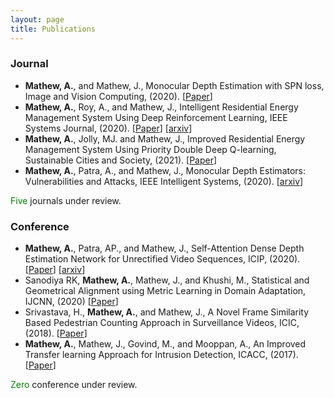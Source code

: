 ```yaml
---
layout: page
title: Publications
---
```


### Journal

* **Mathew, A.**, and Mathew, J., Monocular Depth Estimation with SPN loss, Image and Vision Computing, (2020). [[Paper](https://doi.org/10.1016/j.imavis.2020.103934)]
* **Mathew, A.**, Roy, A., and Mathew, J., Intelligent Residential Energy Management System Using Deep Reinforcement Learning, IEEE Systems Journal, (2020). [[Paper](https://doi.org/10.1109/JSYST.2020.2996547)] [[arxiv](https://arxiv.org/abs/2005.14259)]
* **Mathew, A.**, Jolly, MJ. and Mathew, J., Improved Residential Energy Management System Using Priority Double Deep Q-learning, Sustainable Cities and Society, (2021). [[Paper](https://doi.org/10.1016/j.scs.2021.102812)]
* **Mathew, A.**, Patra, A., and Mathew, J., Monocular Depth Estimators: Vulnerabilities and Attacks, IEEE Intelligent Systems, (2020). [[arxiv](https://arxiv.org/abs/2005.14302)]

<font color="green">Five</font> journals under review.

### Conference

* **Mathew, A.**, Patra, AP., and Mathew, J., Self-Attention Dense Depth Estimation Network for Unrectified Video Sequences, ICIP, (2020). [[Paper](https://doi.org/10.1109/ICIP40778.2020.9190764)] [[arxiv](https://arxiv.org/abs/2005.14313)]
* Sanodiya RK, **Mathew, A.**, Mathew, J., and Khushi, M., Statistical and Geometrical Alignment using Metric Learning in Domain Adaptation, IJCNN, (2020) [[Paper](https://doi.org/10.1109/IJCNN48605.2020.9206877)] 
* Srivastava, H., **Mathew, A.**, and Mathew, J., A Novel Frame Similarity Based Pedestrian Counting Approach in Surveillance Videos, ICIC, (2018). [[Paper](https://doi.org/10.1109/INDICON45594.2018.8987189)] 
* **Mathew, A.**, Mathew, J., Govind, M., and Mooppan, A., An Improved Transfer learning Approach for Intrusion Detection, ICACC, (2017). [[Paper](https://doi.org/10.1016/j.procs.2017.09.132)] 

<font color="green">Zero</font> conference under review.
